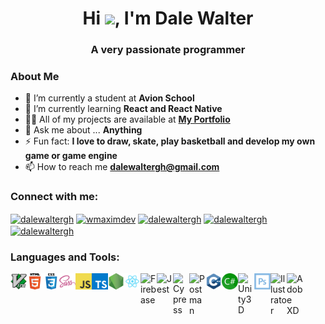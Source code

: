 <h1 align="center">Hi <img src="https://raw.githubusercontent.com/MartinHeinz/MartinHeinz/master/wave.gif" width="30px">, I'm Dale Walter</h1>
<h3 align="center">A very passionate programmer</h3>

### About Me
- 🔭 I’m currently a student at **Avion School**
- 🌱 I’m currently learning **React and React Native**
- 👨‍💻 All of my projects are available at **[My Portfolio](https://wmaximdev.github.io/portfolio)**
- 💬 Ask me about ... **Anything**
- ⚡ Fun fact: **I love to draw, skate, play basketball and develop my own game or game engine**
- 📫 How to reach me **dalewaltergh@gmail.com**

### Connect with me: 
<p align="left">
<a href="https://dev.to/dalewaltergh" target="blank"><img align="center" src="https://raw.githubusercontent.com/rahuldkjain/github-profile-readme-generator/master/src/images/icons/Social/devto.svg" alt="dalewaltergh" height="30" width="40" /></a>
<a href="https://twitter.com/wmaximdev" target="blank"><img align="center" src="https://raw.githubusercontent.com/rahuldkjain/github-profile-readme-generator/master/src/images/icons/Social/twitter.svg" alt="wmaximdev" height="30" width="40" /></a>
<a href="https://linkedin.com/in/dalewaltergh" target="blank"><img align="center" src="https://raw.githubusercontent.com/rahuldkjain/github-profile-readme-generator/master/src/images/icons/Social/linked-in-alt.svg" alt="dalewaltergh" height="30" width="40" /></a>
<a href="https://codesandbox.com/dalewaltergh" target="blank"><img align="center" src="https://raw.githubusercontent.com/rahuldkjain/github-profile-readme-generator/master/src/images/icons/Social/codesandbox.svg" alt="dalewaltergh" height="30" width="40" /></a>
<a href="https://dribbble.com/dalewaltergh" target="blank"><img align="center" src="https://raw.githubusercontent.com/rahuldkjain/github-profile-readme-generator/master/src/images/icons/Social/dribbble.svg" alt="dalewaltergh" height="30" width="40" /></a>
</p>

### Languages and Tools:
<p align="left"> 
  <img align="left" alt="VIM" width="26px" src="https://raw.githubusercontent.com/github/explore/80688e429a7d4ef2fca1e82350fe8e3517d3494d/topics/vim/vim.png"/>
  <img align="left" alt="HTML5" width="26px" src="https://raw.githubusercontent.com/github/explore/80688e429a7d4ef2fca1e82350fe8e3517d3494d/topics/html/html.png"/>
  <img align="left" alt="CSS3" width="26px" src="https://raw.githubusercontent.com/github/explore/80688e429a7d4ef2fca1e82350fe8e3517d3494d/topics/css/css.png"/>
  <img align="left" alt="SASS" width="26px" src="https://raw.githubusercontent.com/github/explore/80688e429a7d4ef2fca1e82350fe8e3517d3494d/topics/sass/sass.png"/>
  <img align="left" alt="Javascript" width="26px" src="https://raw.githubusercontent.com/github/explore/80688e429a7d4ef2fca1e82350fe8e3517d3494d/topics/javascript/javascript.png"/>
  <img align="left" alt="Typescript" width="26px" src="https://raw.githubusercontent.com/github/explore/80688e429a7d4ef2fca1e82350fe8e3517d3494d/topics/typescript/typescript.png"/>
  <img align="left" alt="NodeJS" width="26px" src="https://raw.githubusercontent.com/github/explore/80688e429a7d4ef2fca1e82350fe8e3517d3494d/topics/nodejs/nodejs.png"/>
  <img align="left" alt="React" width="26px" src="https://raw.githubusercontent.com/github/explore/80688e429a7d4ef2fca1e82350fe8e3517d3494d/topics/react/react.png"/>
  <img align="left" alt="Firebase" width="26px" src="https://www.vectorlogo.zone/logos/firebase/firebase-icon.svg"/>
  <img align="left" alt="Jest" width="26px" src="https://www.vectorlogo.zone/logos/jestjsio/jestjsio-icon.svg"/>
  <img align="left" alt="Cypress" width="26px" src="https://raw.githubusercontent.com/simple-icons/simple-icons/6e46ec1fc23b60c8fd0d2f2ff46db82e16dbd75f/icons/cypress.svg"/>
  <img align="left" alt="Postman" width="26px" src="https://www.vectorlogo.zone/logos/getpostman/getpostman-icon.svg"/>
  <img align="left" alt="C++" width="26px" src="https://raw.githubusercontent.com/github/explore/180320cffc25f4ed1bbdfd33d4db3a66eeeeb358/topics/cpp/cpp.png"/>
  <img align="left" alt="CSharp" width="26px" src="https://raw.githubusercontent.com/github/explore/80688e429a7d4ef2fca1e82350fe8e3517d3494d/topics/csharp/csharp.png"/>
  <img align="left" alt="Unity3D" width="26px" src="https://www.vectorlogo.zone/logos/unity3d/unity3d-icon.svg"/>
  <img align="left" alt="Photoshop" width="26px" src="https://raw.githubusercontent.com/devicons/devicon/master/icons/photoshop/photoshop-line.svg"/>
  <img align="left" alt="Illustrator" width="26px" src="https://www.vectorlogo.zone/logos/adobe_illustrator/adobe_illustrator-icon.svg"/>
  <img align="left" alt="Adobe XD" width="26px" src="https://cdn.worldvectorlogo.com/logos/adobe-xd.svg"/>
</p>
<br/><br/>
